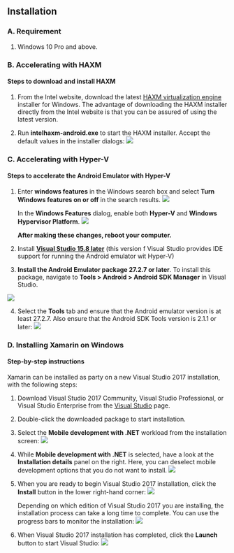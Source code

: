 ## Installation
### A. Requirement
1. Windows 10 Pro and above.

### B. Accelerating with HAXM
#### Steps to download and install HAXM
1. From the Intel website, download the latest [HAXM virtualization engine](https://software.intel.com/en-us/articles/intel-hardware-accelerated-execution-manager-intel-haxm) installer for Windows. The advantage of downloading the HAXM installer directly from the Intel website is that you can be assured of using the latest version.

2. Run **intelhaxm-android.exe** to start the HAXM installer. Accept the default values in the installer dialogs:
![](https://github.com/ceteongvanness/SP_XamarinWorkshop/blob/master/Images/A12.png)
 

### C. Accelerating with Hyper-V
#### Steps to accelerate the Android Emulator with Hyper-V
1. Enter **windows features** in the Windows search box and select **Turn Windows features on or off** in the search results.
![](https://github.com/ceteongvanness/SP_XamarinWorkshop/blob/master/Images/A8.png)

	In the **Windows Features** dialog, enable both **Hyper-V** and **Windows Hypervisor Platform**.
	![](https://github.com/ceteongvanness/SP_XamarinWorkshop/blob/master/Images/A9.png)

	**After making these changes, reboot your computer.**

2. Install [**Visual Studio 15.8 later**](https://visualstudio.microsoft.com/vs/) (this version f Visual Studio provides IDE support for running the Android emulator wit Hyper-V)

3. **Install the Android Emulator package 27.2.7 or later**. To install this package, navigate to **Tools > Android > Android SDK Manager** in Visual Studio. 

![](https://github.com/ceteongvanness/SP_XamarinWorkshop/blob/master/Images/A10.png)

4. Select the **Tools** tab and ensure that the Android emulator version is at least 27.2.7. Also ensure that the Android SDK Tools version is 2.1.1 or later:
![](https://github.com/ceteongvanness/SP_XamarinWorkshop/blob/master/Images/A11.png)

### D.  Installing Xamarin on Windows
#### Step-by-step instructions
Xamarin can be installed as party on a new Visual Studio 2017 installation, with the following steps:
1. Download Visual Studio 2017 Community, Visual Studio Professional, or Visual Studio Enterprise from the [Visual Studio](https://visualstudio.microsoft.com/vs/) page.

2. Double-click the downloaded package to start installation.

3. Select the **Mobile development with .NET** workload from the installation screen:
![](https://github.com/ceteongvanness/SP_XamarinWorkshop/blob/master/Images/A1.png)

4. While **Mobile development with .NET** is selected, have a look at the **Installation details** panel on the right. Here, you can deselect mobile development options that you do not want to install.
![](https://github.com/ceteongvanness/SP_XamarinWorkshop/blob/master/Images/A2.png)

5. When you are ready to begin Visual Studio 2017 installation, click the **Install** button in the lower right-hand corner:
![](https://github.com/ceteongvanness/SP_XamarinWorkshop/blob/master/Images/A3.png)

	Depending on which edition of Visual Studio 2017 you are installing, the installation process can take a long time to complete. You can use the progress bars to monitor the installation:
![](https://github.com/ceteongvanness/SP_XamarinWorkshop/blob/master/Images/A4.png)

6. When Visual Studio 2017 installation has completed, click the **Launch** button to start Visual Studio:
![](https://github.com/ceteongvanness/SP_XamarinWorkshop/blob/master/Images/A5.png)


